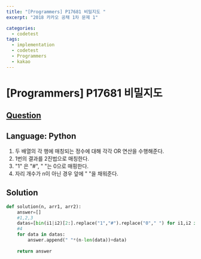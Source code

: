 ```yaml
---
title: "[Programmers] P17681 비밀지도 "
excerpt: "2018 카카오 공채 1차 문제 1"

categories:
  - codetest
tags:
  - implementation
  - codetest
  - Programmers
  - kakao
---
```

# [Programmers] P17681 비밀지도
## [Question](https://school.programmers.co.kr/learn/courses/30/lessons/17681)
## Language: Python

1. 두 배열의 각 행에 매칭되는 정수에 대해 각각 OR 연산을 수행해준다.
2. 1번의 결과를 2진법으로 매칭한다.
3. "1" 은 "#", " "는 0으로 매핑한다.
4. 자리 개수가 n이 아닌 경우 앞에 " "을 채워준다.


## Solution

```python
def solution(n, arr1, arr2):
    answer=[]
    #1,2,3
    datas=[bin(i1|i2)[2:].replace("1","#").replace("0"," ") for i1,i2 in zip(arr1,arr2)]
    #4
    for data in datas:
        answer.append(" "*(n-len(data))+data)
    
    return answer
```
